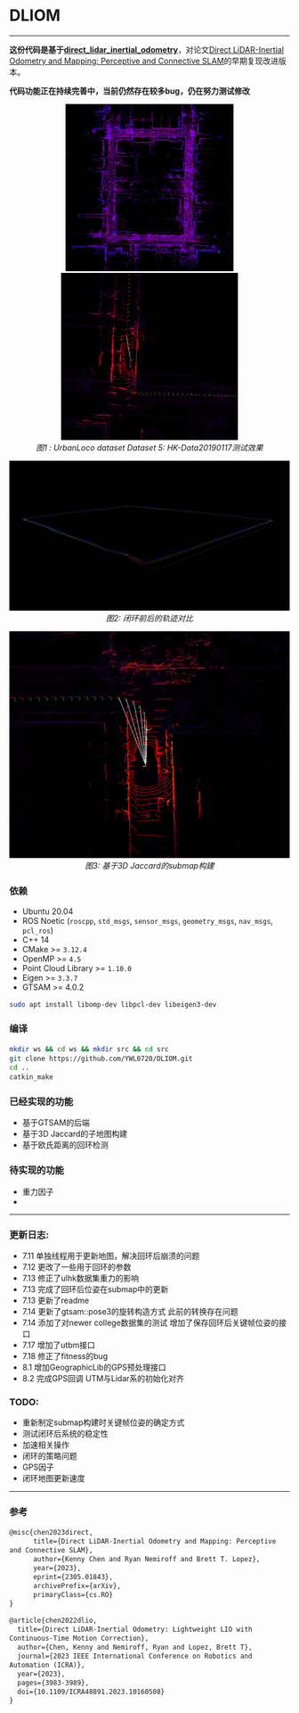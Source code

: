 # DLIOM

---

**这份代码是基于[direct_lidar_inertial_odometry](https://github.com/vectr-ucla/direct_lidar_inertial_odometry)**，对论文[Direct LiDAR-Inertial Odometry and Mapping: Perceptive and Connective SLAM](https://arxiv.org/abs/2305.01843)的早期复现改进版本。

**代码功能正在持续完善中，当前仍然存在较多bug，仍在努力测试修改**

<p align="center">
  <img src="doc/img/fig1.png" height="300"/>
  <img src="doc/img/fig2.png" height="300"/>
  <br>
  <em>图1 : UrbanLoco dataset Dataset 5: HK-Data20190117测试效果</em>
</p>

<p align="center">
  <img src="doc/img/fig3.png" width="600"/>
  <br>
  <em>图2: 闭环前后的轨迹对比</em>
</p>

<p align="center">
  <img src="doc/img/fig4.png" width="600"/>
  <br>
  <em>图3: 基于3D Jaccard的submap构建</em>
</p>

### 依赖

- Ubuntu 20.04
- ROS Noetic (`roscpp`, `std_msgs`, `sensor_msgs`, `geometry_msgs`, `nav_msgs`, `pcl_ros`)
- C++ 14
- CMake >= `3.12.4`
- OpenMP >= `4.5`
- Point Cloud Library >= `1.10.0`
- Eigen >= `3.3.7`
- GTSAM >= 4.0.2


```sh
sudo apt install libomp-dev libpcl-dev libeigen3-dev
```

### 编译

```sh
mkdir ws && cd ws && mkdir src && cd src
git clone https://github.com/YWL0720/DLIOM.git
cd ..
catkin_make
```

### 已经实现的功能

- 基于GTSAM的后端
- 基于3D Jaccard的子地图构建
- 基于欧氏距离的回环检测


### 待实现的功能

- 重力因子
- 


---


### 更新日志:

- 7.11 单独线程用于更新地图，解决回环后崩溃的问题
- 7.12 更改了一些用于回环的参数
- 7.13 修正了ulhk数据集重力的影响
- 7.13 完成了回环后位姿在submap中的更新
- 7.13 更新了readme
- 7.14 更新了gtsam::pose3的旋转构造方式 此前的转换存在问题
- 7.14 添加了对newer college数据集的测试 增加了保存回环后关键帧位姿的接口
- 7.17 增加了utbm接口
- 7.18 修正了fitness的bug
- 8.1 增加GeographicLib的GPS预处理接口
- 8.2 完成GPS回调 UTM与Lidar系的初始化对齐 

### TODO:
- 重新制定submap构建时关键帧位姿的确定方式
- 测试闭环后系统的稳定性
- 加速相关操作
- 闭环的策略问题
- GPS因子
- 闭环地图更新速度

---

### 参考

```
@misc{chen2023direct,
      title={Direct LiDAR-Inertial Odometry and Mapping: Perceptive and Connective SLAM}, 
      author={Kenny Chen and Ryan Nemiroff and Brett T. Lopez},
      year={2023},
      eprint={2305.01843},
      archivePrefix={arXiv},
      primaryClass={cs.RO}
}
```

```
@article{chen2022dlio,
  title={Direct LiDAR-Inertial Odometry: Lightweight LIO with Continuous-Time Motion Correction},
  author={Chen, Kenny and Nemiroff, Ryan and Lopez, Brett T},
  journal={2023 IEEE International Conference on Robotics and Automation (ICRA)},
  year={2023},
  pages={3983-3989},
  doi={10.1109/ICRA48891.2023.10160508}
}
```




